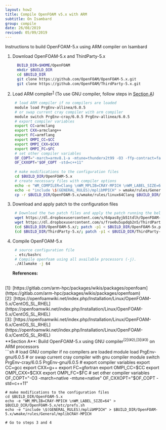 ```yaml
---
layout: how2
title: Compile OpenFOAM v5.x with ARM
subtitle: On Isambard
group: compile
date: 26/08/2019
revised: 05/09/2019
---
```


Instructions to build OpenFOAM-5.x using ARM compiler on Isambard


1. Download OpenFOAM-5.x and ThirdParty-5.x
   ```sh
     BUILD_DIR=$HOME/OpenFOAM
     mkdir $BUILD_DIR
     cd $BUILD_DIR
     git clone https://github.com/OpenFOAM/OpenFOAM-5.x.git
     git clone https://github.com/OpenFOAM/ThirdParty-5.x.git
   ```
   &#13;
2. Load ARM compiler<sup>[1](#1)</sup> (To use GNU compiler, follow steps in [Section A](#SectionA))
   ```sh
    # load ARM compiler if no compilers are loaded
    module load PrgEnv-allinea/6.0.5
    # or swap current cray compiler with arm compiler
    module switch PrgEnv-cray/6.0.5 PrgEnv-allinea/6.0.5
    # export compiler variables
    export CC=armclang
    export CXX=armclang++
    export FC=armflang
    export OMPI_CC=$CC
    export OMPI_CXX=$CXX
    export OMPI_FC=$FC
    # set other compiler variables 
    OF_COPT="-march=armv8.1-a -mtune=thunderx2t99 -O3 -ffp-contract=fast"
    OF_CXXOPT="$OF_COPT -std=c++11"
    
    # make modifications to the configuration files
    cd $BUILD_DIR/OpenFOAM-5.x
    # create necessary files with compiler options
    echo -e "WM_COMPILER=Clang \nWM_MPLIB=CRAY-MPICH \nWM_LABEL_SIZE=64" > $BUILD_DIR/OpenFOAM-5.x/etc/prefs.sh
    echo -e "include \$(GENERAL_RULES)/mplibMPICH" > wmake/rules/General/mplibCRAY-MPICH
    cp -r $BUILD_DIR/OpenFOAM-5.x/wmake/rules/linux64Clang $BUILD_DIR/OpenFOAM-5.x/wmake/rules/linuxAArch64Clang
   ```
   &#13;
3. Download and apply patch to the configuration files
   ```sh
    # Download the two patch files and apply the patch running the below commands
    wget https://dl.dropboxusercontent.com/s/64pas8yjb51tdlh/OpenFOAM-5x.patch -P $BUILD_DIR
    wget https://dl.dropboxusercontent.com/s/froe0u5updqb2n5/ThirdParty-5x.patch -P $BUILD_DIR
    (cd $BUILD_DIR/OpenFOAM-5.x/; patch -p1 < $BUILD_DIR/OpenFOAM-5x.patch)
    (cd $BUILD_DIR/ThirdParty-5.x/; patch -p1 < $BUILD_DIR/ThirdParty-5x.patch)
   ```
   &#13;
4. Compile OpenFOAM-5.x
   ```sh
    # source configuration file
    . etc/bashrc
    # Compile openfoam using all available processors (-j).
    ./Allwmake -j 64
   ```
   &#13;
**References:**
<br>
<a id="1"></a>[1]: [https://gitlab.com/arm-hpc/packages/wikis/packages/openfoam](https://gitlab.com/arm-hpc/packages/wikis/packages/openfoam)
<br>
<a id="3"></a>[2]: [https://openfoamwiki.net/index.php/Installation/Linux/OpenFOAM-5.x/CentOS_SL_RHEL](https://openfoamwiki.net/index.php/Installation/Linux/OpenFOAM-5.x/CentOS_SL_RHEL)
<br>
<a id="3"></a>[3]: [https://openfoamwiki.net/index.php/Installation/Linux/OpenFOAM-6.x/CentOS_SL_RHEL](https://openfoamwiki.net/index.php/Installation/Linux/OpenFOAM-6.x/CentOS_SL_RHEL)

<br>
**<a id="SectionA"></a>Section A**: Build OpenFOAM-5.x using GNU compiler<sup>[2](#2),[3](#3)</sup> on ARM processors<br>
   ```sh
    # load GNU compiler if no compilers are loaded
    module load PrgEnv-gnu/6.0.5
    # or swap current cray compiler with gnu compiler
    module switch PrgEnv-cray/6.0.5 PrgEnv-gnu/6.0.5
    # export compiler variables
    export CC=gcc
    export CXX=g++
    export FC=gfortran
    export OMPI_CC=$CC
    export OMPI_CXX=$CXX
    export OMPI_FC=$FC
    # set other compiler variables 
    OF_COPT="-O3 -march=native -mtune=native"
    OF_CXXOPT="$OF_COPT -std=c++11"
    
    # make modifications to the configuration files
    cd $BUILD_DIR/OpenFOAM-5.x
    echo -e "WM_MPLIB=CRAY-MPICH \nWM_LABEL_SIZE=64" > $BUILD_DIR/OpenFOAM-5.x/etc/prefs.sh
    echo -e "include \$(GENERAL_RULES)/mplibMPICH" > $BUILD_DIR/OpenFOAM-5.x/wmake/rules/General/mplibCRAY-MPICH
    
    # Go to steps 3 and 4
   ```    

